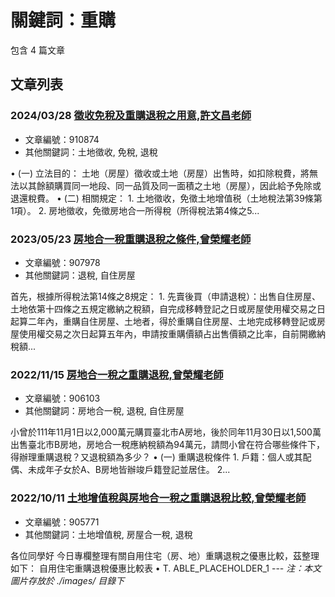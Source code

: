 # 關鍵詞：重購

包含 4 篇文章

## 文章列表

### 2024/03/28 [徵收免稅及重購退稅之用意,許文昌老師](../../articles/910874_%E5%BE%B5%E6%94%B6%E5%85%8D%E7%A8%85%E5%8F%8A%E9%87%8D%E8%B3%BC%E9%80%80%E7%A8%85%E4%B9%8B%E7%94%A8%E6%84%8F%2C%E8%A8%B1%E6%96%87%E6%98%8C%E8%80%81%E5%B8%AB.md)
- 文章編號：910874
- 其他關鍵詞：土地徵收, 免稅, 退稅

• (一) 立法目的： 土地（房屋）徵收或土地（房屋）出售時，如扣除稅費，將無法以其餘額購買同一地段、同一品質及同一面積之土地（房屋），因此給予免除或退還稅費。 • (二) 相關規定： 1. 土地徵收，免徵土地增值税（土地稅法第39條第1項）。 2. 房地徵收，免徵房地合一所得稅（所得稅法第4條之5...

### 2023/05/23 [房地合一稅重購退稅之條件,曾榮耀老師](../../articles/907978_%E6%88%BF%E5%9C%B0%E5%90%88%E4%B8%80%E7%A8%85%E9%87%8D%E8%B3%BC%E9%80%80%E7%A8%85%E4%B9%8B%E6%A2%9D%E4%BB%B6%2C%E6%9B%BE%E6%A6%AE%E8%80%80%E8%80%81%E5%B8%AB.md)
- 文章編號：907978
- 其他關鍵詞：退稅, 自住房屋

首先，根據所得稅法第14條之8規定： 1. 先賣後買（申請退稅）：出售自住房屋、土地依第十四條之五規定繳納之稅額，自完成移轉登記之日或房屋使用權交易之日起算二年內，重購自住房屋、土地者，得於重購自住房屋、土地完成移轉登記或房屋使用權交易之次日起算五年內，申請按重購價額占出售價額之比率，自前開繳納稅額...

### 2022/11/15 [房地合一稅之重購退稅,曾榮耀老師](../../articles/906103_%E6%88%BF%E5%9C%B0%E5%90%88%E4%B8%80%E7%A8%85%E4%B9%8B%E9%87%8D%E8%B3%BC%E9%80%80%E7%A8%85%2C%E6%9B%BE%E6%A6%AE%E8%80%80%E8%80%81%E5%B8%AB.md)
- 文章編號：906103
- 其他關鍵詞：房地合一稅, 退稅, 自住房屋

小曾於111年11月1日以2,000萬元購買臺北市A房地，後於同年11月30日以1,500萬出售臺北市B房地，房地合一稅應納稅額為94萬元，請問小曾在符合哪些條件下，得辦理重購退稅？又退稅額為多少？ • (一) 重購退稅條件 1. 戶籍：個人或其配偶、未成年子女於A、B房地皆辦竣戶籍登記並居住。 2...

### 2022/10/11 [土地增值稅與房地合一稅之重購退稅比較,曾榮耀老師](../../articles/905771_%E5%9C%9F%E5%9C%B0%E5%A2%9E%E5%80%BC%E7%A8%85%E8%88%87%E6%88%BF%E5%9C%B0%E5%90%88%E4%B8%80%E7%A8%85%E4%B9%8B%E9%87%8D%E8%B3%BC%E9%80%80%E7%A8%85%E6%AF%94%E8%BC%83%2C%E6%9B%BE%E6%A6%AE%E8%80%80%E8%80%81%E5%B8%AB.md)
- 文章編號：905771
- 其他關鍵詞：土地增值稅, 房屋合一稅, 退稅

各位同學好 今日專欄整理有關自用住宅（房、地）重購退稅之優惠比較，茲整理如下： 自用住宅重購退稅優惠比較表 • T. ABLE_PLACEHOLDER_1 --- *注：本文圖片存放於 ./images/ 目錄下*
